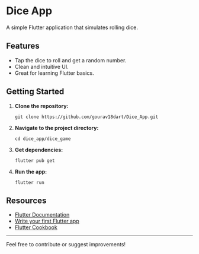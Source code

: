 # Dice App

A simple Flutter application that simulates rolling dice.

## Features

- Tap the dice to roll and get a random number.
- Clean and intuitive UI.
- Great for learning Flutter basics.

## Getting Started

1. **Clone the repository:**
   ```
   git clone https://github.com/gourav18dart/Dice_App.git
   ```
2. **Navigate to the project directory:**
   ```
   cd dice_app/dice_game
   ```
3. **Get dependencies:**
   ```
   flutter pub get
   ```
4. **Run the app:**
   ```
   flutter run
   ```

## Resources

- [Flutter Documentation](https://docs.flutter.dev/)
- [Write your first Flutter app](https://docs.flutter.dev/get-started/codelab)
- [Flutter Cookbook](https://docs.flutter.dev/cookbook)

---

Feel free to contribute or suggest improvements!
